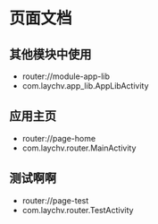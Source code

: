 # 页面文档 

## 其他模块中使用
- router://module-app-lib
- com.laychv.app_lib.AppLibActivity

## 应用主页
- router://page-home
- com.laychv.router.MainActivity

## 测试啊啊
- router://page-test
- com.laychv.router.TestActivity

